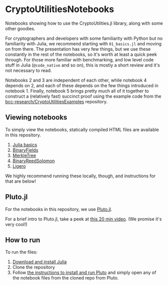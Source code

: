 # CryptoUtilitiesNotebooks
Notebooks showing how to use the CryptoUtilities.jl library, along with some
other goodies.

For cryptographers and developers with some familiarity with Python but no
familiarity with Julia, we recommend starting with `01_basics.jl` and moving on
from there. The presentation has very few things, but we use these constantly
in the rest of the notebooks, so it's worth at least a quick peek through. For
those more familiar with benchmarking, and low level code stuff in Julia
(`@code_native` and so on), this is mostly a short review and it's not
necessary to read.

Notebooks 2 and 3 are independent of each other, while notebook 4 depends on 2,
and each of these depends on the few things introduced in notebook 1. Finally,
notebook 5 brings pretty much all of it together to construct a (relatively
fast) succinct proof using the example code from the
[bcc-research/CryptoUtilitiesExamples](https://github.com/bcc-research/CryptoUtilitiesExamples)
repository.

## Viewing notebooks
To simply view the notebooks, statically compiled HTML files are available
in this repository.

1. [Julia basics](https://bcc-research.github.io/CryptoUtilitiesNotebooks/01_basics.html)
2. [BinaryFields](https://bcc-research.github.io/CryptoUtilitiesNotebooks/02_binaryfields.html)
3. [MerkleTree](https://bcc-research.github.io/CryptoUtilitiesNotebooks/03_merkletree.html)
4. [BinaryReedSolomon](https://bcc-research.github.io/CryptoUtilitiesNotebooks/04_reedsolomon.html)
5. [Ligero](https://bcc-research.github.io/CryptoUtilitiesNotebooks/05_ligero.html)

We highly recommend running these locally, though, and instructions for that are below!

## Pluto.jl
For the notebooks in this repository, we use
[Pluto.jl](https://github.com/fonsp/Pluto.jl).

For a brief intro to Pluto.jl, take a peek at [this 20 min
video](https://www.youtube.com/watch?v=Rg3r3gG4nQo). (We promise it's very
cool!)

## How to run
To run the files:

1. [Download and install Julia](https://julialang.org/downloads/)
2. Clone the repository
3. Follow [the instructions to install and run
   Pluto](https://github.com/fonsp/Pluto.jl?tab=readme-ov-file#lets-do-it) and
   simply open any of the notebook files from the cloned repo from Pluto.
